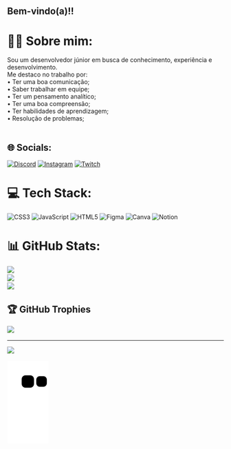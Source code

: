 ## Bem-vindo(a)!!

# 👨‍💻 Sobre mim:
Sou um desenvolvedor júnior em busca de conhecimento, experiência e desenvolvimento.<br>Me destaco no trabalho por: <br>• Ter uma boa comunicação;<br>• Saber trabalhar em equipe;<br>• Ter um pensamento analítico;<br>• Ter uma boa compreensão;<br>• Ter habilidades de aprendizagem;<br>• Resolução de problemas;<br><br>


## 🌐 Socials:
[![Discord](https://img.shields.io/badge/Discord-%237289DA.svg?logo=discord&logoColor=white)](https://discord.gg/Alemão#1631) [![Instagram](https://img.shields.io/badge/Instagram-%23E4405F.svg?logo=Instagram&logoColor=white)](https://instagram.com/enzo.e_) [![Twitch](https://img.shields.io/badge/Twitch-%239146FF.svg?logo=Twitch&logoColor=white)](https://twitch.tv/AlemãoCP) 
# 💻 Tech Stack:
![CSS3](https://img.shields.io/badge/css3-%231572B6.svg?style=flat&logo=css3&logoColor=white) ![JavaScript](https://img.shields.io/badge/javascript-%23323330.svg?style=flat&logo=javascript&logoColor=%23F7DF1E) ![HTML5](https://img.shields.io/badge/html5-%23E34F26.svg?style=flat&logo=html5&logoColor=white) 	![Figma](https://img.shields.io/badge/figma-%23F24E1E.svg?style=flat&logo=figma&logoColor=white) ![Canva](https://img.shields.io/badge/Canva-%2300C4CC.svg?style=flat&logo=Canva&logoColor=white) ![Notion](https://img.shields.io/badge/Notion-%23000000.svg?style=flat&logo=notion&logoColor=white)
# 📊 GitHub Stats:
![](https://github-readme-stats.vercel.app/api?username=EnzoCpe&theme=radical&hide_border=false&include_all_commits=false&count_private=false)<br/>
![](https://github-readme-streak-stats.herokuapp.com/?user=EnzoCpe&theme=radical&hide_border=false)<br/>
![](https://github-readme-stats.vercel.app/api/top-langs/?username=EnzoCpe&theme=radical&hide_border=false&include_all_commits=false&count_private=false&layout=compact)

## 🏆 GitHub Trophies
![](https://github-profile-trophy.vercel.app/?username=EnzoCpe&theme=radical&no-frame=false&no-bg=false&margin-w=4)

---
[![](https://visitcount.itsvg.in/api?id=EnzoCpe&icon=0&color=0)](https://visitcount.itsvg.in)

<div>
  
  ![Snake animation](https://github.com/enzocpe/enzocpe/blob/output/github-contribution-grid-snake.svg)
  
</div>

